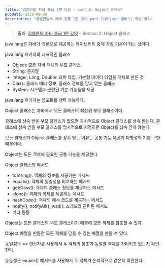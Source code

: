 ```yaml
---
title: "김영한의 자바 중급 1편 강의 - part 2: Object 클래스"
pubDate: 2025-09-08
description: "김영한님의 자바 중급 1편 강의 part 2(Object 클래스) 학습 정리"
---
```


> **출처**: [김영한의 자바 중급 1편 강의](https://inf.run/XGzSo) - Section 2: Object 클래스

java.lang은 자바가 기본으로 제공하는 라이브러리 중에 가장 기본이 되는 것이다.

java.lang 패키지의 대표적인 클래스

- Object: 모든 자바 객체의 부모 클래스
- String: 문자열
- Integer, Long, Double: 래퍼 타입, 기본형 데이터 타입을 객체로 만든 것
- Class: 클래스 메타 정보, 클래스 정보를 담고 있는 클래스
- System: 시스템과 관련된 기본 기능들을 제공

java.lang 패키지는 임포트를 생략 가능하다.

Object 클래스는 자바에서 모든 클래스의 최상위 부모 클래스이다.

클래스에 상속 받을 부모 클래스가 없으면 묵시적으로 Object 클래스를 상속 받는다. 클래스에 상속 받을 부모 클래스를 명시적으로 지정하면 Object를 상속 받지 않는다.

모든 클래스가 Object 클래스를 상속 받는 이유는 공통 기능 제공과 다형성의 기본 구현 때문이다.

Object는 모든 객체에 필요한 공통 기능을 제공한다.

Object 클래스의 메서드

- toString(): 객체의 정보를 제공하는 메서드
- equals(): 객체의 동일성을 비교하는 메서드
- getClass(): 객체의 클래스 정보를 제공하는 메서드
- clone(): 객체의 복제를 제공하는 메서드
- hashCode(): 객체의 해시 코드를 제공하는 메서드
- notify(), notifyAll(), wait(): 스레드와 관련된 메서드
- 기타 등등

Object는 모든 클래스의 부모 클래스이기 때문에 모든 객체를 참조할 수 있다.

Object 배열을 만들면 모든 객체를 담을 수 있는 배열을 만들 수 있다.

동일성은 == 연산자를 사용해서 두 객체의 참조가 동일한 객체를 가리키고 있는지 확인한다.

동등성은 equals() 메서드를 사용해서 두 객체가 논리적으로 같은지 확인한다.
